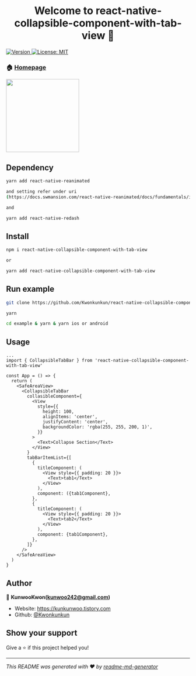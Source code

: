 <h1 align="center">Welcome to react-native-collapsible-component-with-tab-view 👋</h1>
<p>
  <a href="https://www.npmjs.com/package/react-native-collapsible-component-with-tab-view" target="_blank">
    <img alt="Version" src="https://img.shields.io/npm/v/react-native-collapsible-component-with-tab-view.svg">
  </a>
  <a href="#" target="_blank">
    <img alt="License: MIT" src="https://img.shields.io/badge/License-MIT-yellow.svg" />
  </a>
</p>

### 🏠 [Homepage](https://github.com/Kwonkunkun/react-native-collapsible-component-with-tab-view)

<Image style="width:200px" src="./image/example-image.gif">

## Dependency

```sh
yarn add react-native-reanimated

and setting refer under uri
(https://docs.swmansion.com/react-native-reanimated/docs/fundamentals/installation)

and

yarn add react-native-redash
```

## Install

```sh
npm i react-native-collapsible-component-with-tab-view

or

yarn add react-native-collapsible-component-with-tab-view
```

## Run example

```sh
git clone https://github.com/Kwonkunkun/react-native-collapsible-component-with-tab-view.git

yarn

cd example & yarn & yarn ios or android
```

## Usage

```
...
import { CollapsibleTabBar } from 'react-native-collapsible-component-with-tab-view'

const App = () => {
  return (
    <SafeAreaView>
      <CollapsibleTabBar
        collasibleComponent={
          <View
            style={{
              height: 100,
              alignItems: 'center',
              justifyContent: 'center',
              backgroundColor: 'rgba(255, 255, 200, 1)',
            }}
          >
            <Text>Collapse Section</Text>
          </View>
        }
        tabBarItemList={[
          {
            titleComponent: (
              <View style={{ padding: 20 }}>
                <Text>tab1</Text>
              </View>
            ),
            component: ({tab1Component},
          },
          {
            titleComponent: (
              <View style={{ padding: 20 }}>
                <Text>tab2</Text>
              </View>
            ),
            component: {tab1Component},
          },
        ]}
      />
    </SafeAreaView>
  )
}

```

## Author

👤 **KunwooKwon(kunwoo242@gmail.com)**

- Website: https://kunkunwoo.tistory.com
- Github: [@Kwonkunkun](https://github.com/Kwonkunkun)

## Show your support

Give a ⭐️ if this project helped you!

---

_This README was generated with ❤️ by [readme-md-generator](https://github.com/kefranabg/readme-md-generator)_
